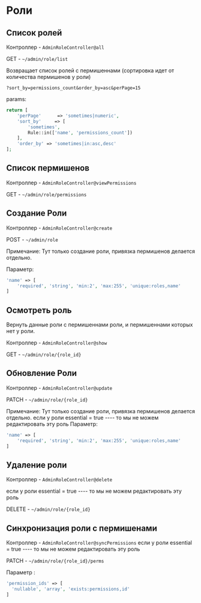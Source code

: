 # Роли

## Список ролей
Контроллер - `AdminRoleController@all`

GET - `~/admin/role/list`

Возвращает список ролей с пермишеннами (сортировка идет от количества пермишенов у роли)

`?sort_by=permissions_count&order_by=asc&perPage=15`


params:
```php 
return [
    'perPage'      => 'sometimes|numeric',
    'sort_by'     => [
        'sometimes',
        Rule::in(['name', 'permissions_count'])
    ],
    'order_by' => 'sometimes|in:asc,desc'
];
```

## Список пермишенов
Контроллер - `AdminRoleController@viewPermissions`

GET - `~/admin/role/permissions`

## Создание Роли
Контроллер - `AdminRoleController@create`


POST - `~/admin/role`

Примечание: Тут только создание роли, привязка пермишенов делается отдельно.

Параметр: 
```php
'name' => [
    'required', 'string', 'min:2', 'max:255', 'unique:roles,name'
]
```

## Осмотреть роль
Вернуть данные роли с пермишеннами роли, и пермишеннами которых нет у роли.

Контроллер - `AdminRoleController@show`

GET - `~/admin/role/{role_id}`

## Обновление Роли
Контроллер - `AdminRoleController@update`


PATCH - `~/admin/role/{role_id}`

Примечание: Тут только создание роли, привязка пермишенов делается отдельно.
если у роли essential = true ---- то мы не можем редактировать эту роль
Параметр: 
```php
'name' => [
    'required', 'string', 'min:2', 'max:255', 'unique:roles,name'
]
```

## Удаление роли

Контроллер - `AdminRoleController@delete`

если у роли essential = true ---- то мы не можем редактировать эту роль


DELETE - `~/admin/role/{role_id}`

## Синхронизация роли с пермишенами
Контроллер - `AdminRoleController@syncPermissions`
если у роли essential = true ---- то мы не можем редактировать эту роль


PATCH - `~/admin/role/{role_id}/perms`

Параметр : 

```            php
'permission_ids' => [
  'nullable', 'array', 'exists:permissions,id'
]
```
